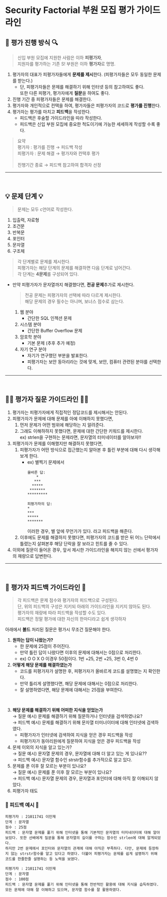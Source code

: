 # Security Factorial 부원 모집 평가 가이드라인

## 🔎 평가 진행 방식 🔍

> 신입 부원 모집에 지원한 사람은 이하 **피평가자**, <br>지원자를 평가하는 기존 S! 부원은 이하 **평가자**로 명명.

1. 평가자의 대표가 피평가자들에게 **문제를 제시**한다. (피평가자들은 모두 동일한 문제를 받는다.)
   - 단, 피평가자들은 문제를 해결하기 위해 인터넷 등의 참고하여도 좋다. <br> 또한 다른 피평가, 평가자에게 **질문**을 하여도 좋다.
2. 진행 기간 중 피평가자들은 문제를 해결한다.
3. 평가자와 개인적으로 컨택을 하여, 평가자들은 피평가자의 코드로 **평가를 진행**한다.
4. 평가자는 평가를 마치고 **피드백**을 작성한다.
	- 피드백은 후술할 가이드라인을 따라 작성한다.
     - 피드백은 신입 부원 모집에 중요한 척도이기에 가능한 세세하게 작성할 수록 좋다. 
> 요약 <br>
> 평가자 : 평가를 진행 → 피드백 작성 <br>
> 피평가자 : 문제 해결 → 평가자와 컨택후 평가 <br>
> <br> 진행기간 종료 → 피드백 참고하여 합격자 선정


---
<br>

## 💡 문제 단계 💡
> 문제는 모두 c언어로 작성한다.
1. 입출력, 자료형
2. 조건문
3. 반복문
4. 포인터
5. 문자열
6. 구조체
> 각 단계별로 문제를 제시한다. <br> 피평가자는 해당 단계의 문제를 해결하면 다음 단계로 넘어간다. <br>
> 각 단계는 **4문제**롤 구성되어 있다. 
- 만약 피평가자가 문자열까지 해결했다면, **전공 문제**추가로 제시한다.
	> 전공 문제는 피평가자의 선택에 따라 다르게 제시한다. <br> 해당 문제의 경우 필수는 아니며, 보너스 점수로 삼는다.
  1. 웹 분야
     	- 간단한 SQL 인젝션 문제
  2. 시스템 분야
		- 간단한 Buffer Overflow 문제
  3. 암호학 분야
		- 기본 문제 (추후 추가 예정)
  4. 자기 연구 분야
		- 자기가 연구했던 부분을 발표한다.
		- 피평가자는 보안 동아리라는 것에 맞게, 보안, 컴퓨터 관련된 분야를 선택한다.
---
<br>

## 🙋🏻 평가자 질문 가이드라인 🙋🏻
1. 평가자는 피평가자에게 직접적인 정답코드를 제시해서는 안된다.
2. 피평가자가 문제에 대해 문제를 아예 이해하지 못했다면, 
   1. 먼저 문제가 어떤 범위에 해당하는 지 알려준다.
   2. 그래도 이해하하지 못했다면, 문제에 대한 간단한 키워드를 제시한다. <br> ex) strlen을 구현하는 문제라면, 문자열의 터미네이터를 알아보자!!
3. 피평가자가 문제를 이해했지만 해결하지 못했다면,
	1. 피평가자가 어떤 방식으로 접근했는지 알아본 후 틀린 부분에 대해 다시 생각해보게 한다.
		- ex) 별찍기 문제에서 
			```
			올바른 답:
				*
			   ***
			  *****
			 *******
			*********

			피평가자의 답:
			*
			***
			*****
			*******
			```
			이러한 경우, 별 앞에 무언가가 있다. 라고 피드백을 해준다.
	2. 이후에도 문제를 해결하지 못했다면, 피평가자의 코드를 받은 뒤 어느 단락에서 틀렸는지 살펴본후 해당 단락을 잘 보라고 힌트를 줄 수 있다. 
4. 이외에 질문이 들어온 경우, 앞서 제시한 가이드라인을 해치지 않는 선에서 평가자의 재량으로 답변한다.
---
<br>

## 📝 평가자 피드백 가이드라인 📝
> 각 피드백은 문제 점수와 평가자의 피드백으로 구성된다. <br>
> 단, 위의 피드백의 구성은 지키되 아래의 가이드라인을 지키지 않아도 된다. <br> 평가자의 재량에 따라 피드백을 작성할 수도 있다.
> <br> 피드백은 정말 평가에 대한 자신의 한마디라고 쉽게 생각하자

아래에서 **볼드** 처리된 질문은 평가시 무조건 질문해야 한다. <br>

1. **원하는 답이 나왔는가?**
	- 한 문제에 25점이 주어진다. 
	- 만약 틀린 답이 나왔다면 이후의 문제에 대해서는 0점으로 처리한다.
	- ex) O O X O 이경우 50점이다. 1번 +25, 2번 +25, 3번 0, 4번 0
2. **어떻게 해당 문제를 해결하였는가**
	- 코드를 피평가자가 설명한 후, 피평가자가 올바르게 코드를 설명했는 지 확인한다. 
	- 만약 틀리게 설명했다면, 해당 문제에 대해서는 0점으로 처리한다. 
	- 잘 설명하였다면, 해당 문제에 대해서는 25점을 부여한다.
<br>

3. **해당 문제를 해결하기 위해 어떠한 지식을 얻었는가** <br>
	→ 질문 예시) 문제를 해결하기 위해 질문하거나 인터넷을 검색하였나요? <br>
	→ 피드백 예시) 문제를 해결하기 위해 문자열 터미너이터에 대해 인터넷에 검색하였다. 
	- 피평가자가 인터넷에 검색하여 지식을 얻은 경우 피드백을 작성
	- 피평가자가 동아리원에게 질문하여 지식을 얻은 경우 피드백을 작성
4. 문제 이외의 지식을 알고 있는가? <br>
	→ 질문 예시) 문자열 문제의 경우, 문자열에 대해 더 알고 있는 게 있나요?? <br>
	→ 피드백 예시) 문자열 함수인 strstr함수를 추가적으로 알고 있다.
5. 문제를 푼 이후 잘 모르는 부분이 있나요? <br>
	→ 질문 예시) 문제를 푼 이후 잘 모르는 부분이 있나요? <br>
	→ 피드백 예시) 문자열 문제의 경우, 문자열과 포인터에 대해 아직 잘 이해되지 않았다.
6. 피평가자 태도

### 📄 피드백 예시 📄
```
피평가자 : 21011741 이민재
단계 : 문자열
점수 : 25점
피드백 : 문자열 문제를 풀기 위해 인터넷을 통해 기본적인 문자열의 터미네이터에 대해 알아보았다. 또한 선배에게 질문을 통해 문자열의 길이를 구하는 함수인 strlen에 대해 알게되었다.
하지만 2번 문제에서 포인터와 문자열의 관계에 대해 아직은 부족하다. 다만, 문제에 등장하지 않는 strstr함수를 알고 있다고 하였다. 더불어 피평가자는 문제를 쉽게 설명하기 위해 코드를 한줄한줄 설명하는 등 노력을 보였다.
```
```
피평가자 : 21011741 이민재
단계 : 문자열
점수 : 100점
피드백 : 문자열 문제를 풀기 위해 인터넷을 통해 전반적인 활용에 대해 지식을 습득하였다. 모든 문제에 대해 잘 이해하고 있으며, 문자열 함수를 잘 활용하였다. 
```